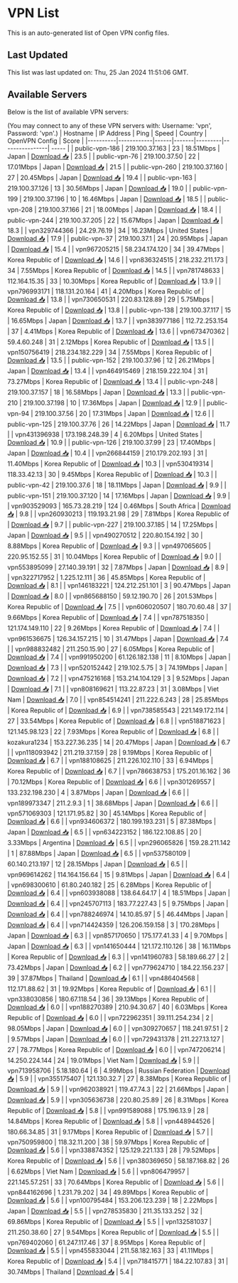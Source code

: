 # VPN List

This is an auto-generated list of Open VPN config files.

## Last Updated

This list was last updated on: Thu, 25 Jan 2024 11:51:06 GMT.

## Available Servers

Below is the list of available VPN servers:

(You may connect to any of these VPN servers with: Username: 'vpn', Password: 'vpn'.)
| Hostname | IP Address | Ping | Speed | Country | OpenVPN Config | Score |
|----------|------------|------|-------|---------|----------------| ----- |
| public-vpn-186 | 219.100.37.163 | 23 | 18.51Mbps | Japan | [Download 📥](./configs/server_0_JP.ovpn) | 23.5 |
| public-vpn-76 | 219.100.37.50 | 22 | 17.01Mbps | Japan | [Download 📥](./configs/server_1_JP.ovpn) | 21.5 |
| public-vpn-260 | 219.100.37.160 | 27 | 20.45Mbps | Japan | [Download 📥](./configs/server_2_JP.ovpn) | 19.4 |
| public-vpn-163 | 219.100.37.126 | 13 | 30.56Mbps | Japan | [Download 📥](./configs/server_3_JP.ovpn) | 19.0 |
| public-vpn-199 | 219.100.37.196 | 10 | 16.46Mbps | Japan | [Download 📥](./configs/server_4_JP.ovpn) | 18.5 |
| public-vpn-208 | 219.100.37.166 | 21 | 18.00Mbps | Japan | [Download 📥](./configs/server_5_JP.ovpn) | 18.4 |
| public-vpn-244 | 219.100.37.205 | 22 | 15.67Mbps | Japan | [Download 📥](./configs/server_6_JP.ovpn) | 18.3 |
| vpn329744366 | 24.29.76.19 | 34 | 16.23Mbps | United States | [Download 📥](./configs/server_7_US.ovpn) | 17.9 |
| public-vpn-37 | 219.100.37.1 | 24 | 20.95Mbps | Japan | [Download 📥](./configs/server_8_JP.ovpn) | 15.4 |
| vpn967205215 | 58.234.174.120 | 34 | 39.47Mbps | Korea Republic of | [Download 📥](./configs/server_9_KR.ovpn) | 14.6 |
| vpn836324515 | 218.232.211.173 | 34 | 7.55Mbps | Korea Republic of | [Download 📥](./configs/server_10_KR.ovpn) | 14.5 |
| vpn781748633 | 112.164.15.35 | 33 | 10.30Mbps | Korea Republic of | [Download 📥](./configs/server_11_KR.ovpn) | 13.9 |
| vpn796993171 | 118.131.20.164 | 41 | 4.20Mbps | Korea Republic of | [Download 📥](./configs/server_12_KR.ovpn) | 13.8 |
| vpn730650531 | 220.83.128.89 | 29 | 5.75Mbps | Korea Republic of | [Download 📥](./configs/server_13_KR.ovpn) | 13.8 |
| public-vpn-138 | 219.100.37.117 | 15 | 16.65Mbps | Japan | [Download 📥](./configs/server_14_JP.ovpn) | 13.7 |
| vpn383977186 | 112.72.253.154 | 37 | 4.41Mbps | Korea Republic of | [Download 📥](./configs/server_15_KR.ovpn) | 13.6 |
| vpn673470362 | 59.4.60.248 | 31 | 2.12Mbps | Korea Republic of | [Download 📥](./configs/server_16_KR.ovpn) | 13.5 |
| vpn150756419 | 218.234.182.229 | 34 | 7.55Mbps | Korea Republic of | [Download 📥](./configs/server_17_KR.ovpn) | 13.5 |
| public-vpn-152 | 219.100.37.96 | 12 | 26.21Mbps | Japan | [Download 📥](./configs/server_18_JP.ovpn) | 13.4 |
| vpn464915469 | 218.159.222.104 | 31 | 73.27Mbps | Korea Republic of | [Download 📥](./configs/server_19_KR.ovpn) | 13.4 |
| public-vpn-248 | 219.100.37.157 | 18 | 16.58Mbps | Japan | [Download 📥](./configs/server_20_JP.ovpn) | 13.3 |
| public-vpn-210 | 219.100.37.198 | 10 | 17.36Mbps | Japan | [Download 📥](./configs/server_21_JP.ovpn) | 12.9 |
| public-vpn-94 | 219.100.37.56 | 20 | 17.31Mbps | Japan | [Download 📥](./configs/server_22_JP.ovpn) | 12.6 |
| public-vpn-125 | 219.100.37.76 | 26 | 14.22Mbps | Japan | [Download 📥](./configs/server_23_JP.ovpn) | 11.7 |
| vpn431396938 | 173.198.248.39 | 4 | 6.20Mbps | United States | [Download 📥](./configs/server_24_US.ovpn) | 10.9 |
| public-vpn-126 | 219.100.37.99 | 23 | 17.40Mbps | Japan | [Download 📥](./configs/server_25_JP.ovpn) | 10.4 |
| vpn266844159 | 210.179.202.193 | 31 | 11.40Mbps | Korea Republic of | [Download 📥](./configs/server_26_KR.ovpn) | 10.3 |
| vpn530419314 | 118.33.42.13 | 30 | 9.45Mbps | Korea Republic of | [Download 📥](./configs/server_27_KR.ovpn) | 10.3 |
| public-vpn-42 | 219.100.37.6 | 18 | 18.11Mbps | Japan | [Download 📥](./configs/server_28_JP.ovpn) | 9.9 |
| public-vpn-151 | 219.100.37.120 | 14 | 17.16Mbps | Japan | [Download 📥](./configs/server_29_JP.ovpn) | 9.9 |
| vpn903529093 | 165.73.28.219 | 124 | 0.46Mbps | South Africa | [Download 📥](./configs/server_30_ZA.ovpn) | 9.8 |
| vpn260930213 | 119.193.21.98 | 29 | 7.81Mbps | Korea Republic of | [Download 📥](./configs/server_31_KR.ovpn) | 9.7 |
| public-vpn-227 | 219.100.37.185 | 14 | 17.25Mbps | Japan | [Download 📥](./configs/server_32_JP.ovpn) | 9.5 |
| vpn490270512 | 220.80.154.192 | 30 | 8.88Mbps | Korea Republic of | [Download 📥](./configs/server_33_KR.ovpn) | 9.3 |
| vpn497065605 | 220.95.152.55 | 31 | 10.04Mbps | Korea Republic of | [Download 📥](./configs/server_34_KR.ovpn) | 9.0 |
| vpn553895099 | 27.140.39.191 | 32 | 7.87Mbps | Japan | [Download 📥](./configs/server_35_JP.ovpn) | 8.9 |
| vpn322717952 | 1.225.12.111 | 36 | 45.85Mbps | Korea Republic of | [Download 📥](./configs/server_36_KR.ovpn) | 8.1 |
| vpn146183221 | 124.212.251.101 | 3 | 90.47Mbps | Japan | [Download 📥](./configs/server_37_JP.ovpn) | 8.0 |
| vpn865688150 | 59.12.190.70 | 26 | 201.53Mbps | Korea Republic of | [Download 📥](./configs/server_38_KR.ovpn) | 7.5 |
| vpn606020507 | 180.70.60.48 | 37 | 9.66Mbps | Korea Republic of | [Download 📥](./configs/server_39_KR.ovpn) | 7.4 |
| vpn787518350 | 121.174.149.110 | 22 | 9.26Mbps | Korea Republic of | [Download 📥](./configs/server_40_KR.ovpn) | 7.4 |
| vpn961536675 | 126.34.157.215 | 10 | 31.47Mbps | Japan | [Download 📥](./configs/server_41_JP.ovpn) | 7.4 |
| vpn988832482 | 211.250.15.90 | 27 | 6.05Mbps | Korea Republic of | [Download 📥](./configs/server_42_KR.ovpn) | 7.4 |
| vpn991950200 | 61.126.182.138 | 11 | 8.10Mbps | Japan | [Download 📥](./configs/server_43_JP.ovpn) | 7.3 |
| vpn520152442 | 219.102.5.75 | 3 | 74.19Mbps | Japan | [Download 📥](./configs/server_44_JP.ovpn) | 7.2 |
| vpn475216168 | 153.214.104.129 | 3 | 9.52Mbps | Japan | [Download 📥](./configs/server_45_JP.ovpn) | 7.1 |
| vpn808169621 | 113.22.87.23 | 31 | 3.08Mbps | Viet Nam | [Download 📥](./configs/server_46_VN.ovpn) | 7.0 |
| vpn854514241 | 211.222.6.243 | 28 | 25.85Mbps | Korea Republic of | [Download 📥](./configs/server_47_KR.ovpn) | 6.9 |
| vpn738585543 | 221.149.172.114 | 27 | 33.54Mbps | Korea Republic of | [Download 📥](./configs/server_48_KR.ovpn) | 6.8 |
| vpn518871623 | 121.145.98.123 | 22 | 7.93Mbps | Korea Republic of | [Download 📥](./configs/server_49_KR.ovpn) | 6.8 |
| kozakura1234 | 153.227.36.235 | 14 | 20.47Mbps | Japan | [Download 📥](./configs/server_50_JP.ovpn) | 6.7 |
| vpn118093942 | 211.219.37.159 | 28 | 9.19Mbps | Korea Republic of | [Download 📥](./configs/server_51_KR.ovpn) | 6.7 |
| vpn188108625 | 211.226.102.110 | 33 | 6.94Mbps | Korea Republic of | [Download 📥](./configs/server_52_KR.ovpn) | 6.7 |
| vpn786638753 | 175.201.16.162 | 36 | 70.12Mbps | Korea Republic of | [Download 📥](./configs/server_53_KR.ovpn) | 6.6 |
| vpn301269557 | 133.232.198.230 | 4 | 3.87Mbps | Japan | [Download 📥](./configs/server_54_JP.ovpn) | 6.6 |
| vpn189973347 | 211.2.9.3 | 1 | 38.68Mbps | Japan | [Download 📥](./configs/server_55_JP.ovpn) | 6.6 |
| vpn571069303 | 121.171.95.82 | 30 | 45.14Mbps | Korea Republic of | [Download 📥](./configs/server_56_KR.ovpn) | 6.6 |
| vpn934606372 | 180.199.193.231 | 5 | 87.38Mbps | Japan | [Download 📥](./configs/server_57_JP.ovpn) | 6.5 |
| vpn634223152 | 186.122.108.85 | 20 | 3.33Mbps | Argentina | [Download 📥](./configs/server_58_AR.ovpn) | 6.5 |
| vpn296065826 | 159.28.211.142 | 1 | 87.88Mbps | Japan | [Download 📥](./configs/server_59_JP.ovpn) | 6.5 |
| vpn537580109 | 60.140.213.197 | 12 | 28.15Mbps | Japan | [Download 📥](./configs/server_60_JP.ovpn) | 6.5 |
| vpn969614262 | 114.164.156.64 | 15 | 9.81Mbps | Japan | [Download 📥](./configs/server_61_JP.ovpn) | 6.4 |
| vpn698300610 | 61.80.240.182 | 25 | 6.28Mbps | Korea Republic of | [Download 📥](./configs/server_62_KR.ovpn) | 6.4 |
| vpn603938088 | 138.64.64.17 | 4 | 18.51Mbps | Japan | [Download 📥](./configs/server_63_JP.ovpn) | 6.4 |
| vpn245707113 | 183.77.227.43 | 5 | 9.75Mbps | Japan | [Download 📥](./configs/server_64_JP.ovpn) | 6.4 |
| vpn788246974 | 14.10.85.97 | 5 | 46.44Mbps | Japan | [Download 📥](./configs/server_65_JP.ovpn) | 6.4 |
| vpn714424359 | 126.206.159.158 | 3 | 170.28Mbps | Japan | [Download 📥](./configs/server_66_JP.ovpn) | 6.3 |
| vpn857170650 | 175.177.41.33 | 4 | 9.70Mbps | Japan | [Download 📥](./configs/server_67_JP.ovpn) | 6.3 |
| vpn141650444 | 121.172.110.126 | 38 | 16.11Mbps | Korea Republic of | [Download 📥](./configs/server_68_KR.ovpn) | 6.3 |
| vpn141960783 | 58.189.66.27 | 2 | 73.42Mbps | Japan | [Download 📥](./configs/server_69_JP.ovpn) | 6.2 |
| vpn779624710 | 184.22.156.237 | 39 | 37.87Mbps | Thailand | [Download 📥](./configs/server_70_TH.ovpn) | 6.1 |
| vpn486404568 | 112.171.88.62 | 31 | 19.92Mbps | Korea Republic of | [Download 📥](./configs/server_71_KR.ovpn) | 6.1 |
| vpn338030856 | 180.67.118.54 | 36 | 39.13Mbps | Korea Republic of | [Download 📥](./configs/server_72_KR.ovpn) | 6.0 |
| vpn188270389 | 210.94.30.67 | 40 | 6.03Mbps | Korea Republic of | [Download 📥](./configs/server_73_KR.ovpn) | 6.0 |
| vpn722962351 | 39.111.254.234 | 2 | 98.05Mbps | Japan | [Download 📥](./configs/server_74_JP.ovpn) | 6.0 |
| vpn309270657 | 118.241.97.51 | 2 | 9.57Mbps | Japan | [Download 📥](./configs/server_75_JP.ovpn) | 6.0 |
| vpn729431378 | 211.227.13.127 | 27 | 78.77Mbps | Korea Republic of | [Download 📥](./configs/server_76_KR.ovpn) | 6.0 |
| vpn747206214 | 14.250.224.144 | 24 | 19.01Mbps | Viet Nam | [Download 📥](./configs/server_77_VN.ovpn) | 5.9 |
| vpn713958706 | 5.18.180.64 | 6 | 4.99Mbps | Russian Federation | [Download 📥](./configs/server_78_RU.ovpn) | 5.9 |
| vpn355175407 | 121.130.32.7 | 27 | 8.38Mbps | Korea Republic of | [Download 📥](./configs/server_79_KR.ovpn) | 5.9 |
| vpn962038921 | 119.47.74.3 | 22 | 21.66Mbps | Japan | [Download 📥](./configs/server_80_JP.ovpn) | 5.9 |
| vpn305636738 | 220.80.25.89 | 26 | 8.31Mbps | Korea Republic of | [Download 📥](./configs/server_81_KR.ovpn) | 5.8 |
| vpn991589088 | 175.196.13.9 | 28 | 14.84Mbps | Korea Republic of | [Download 📥](./configs/server_82_KR.ovpn) | 5.8 |
| vpn448944526 | 180.66.34.85 | 31 | 9.17Mbps | Korea Republic of | [Download 📥](./configs/server_83_KR.ovpn) | 5.7 |
| vpn750959800 | 118.32.11.200 | 38 | 59.97Mbps | Korea Republic of | [Download 📥](./configs/server_84_KR.ovpn) | 5.6 |
| vpn338874352 | 125.129.221.133 | 28 | 79.52Mbps | Korea Republic of | [Download 📥](./configs/server_85_KR.ovpn) | 5.6 |
| vpn380369650 | 58.187.168.82 | 26 | 6.62Mbps | Viet Nam | [Download 📥](./configs/server_86_VN.ovpn) | 5.6 |
| vpn806479957 | 221.145.57.251 | 33 | 70.64Mbps | Korea Republic of | [Download 📥](./configs/server_87_KR.ovpn) | 5.6 |
| vpn844162696 | 1.231.79.202 | 34 | 49.89Mbps | Korea Republic of | [Download 📥](./configs/server_88_KR.ovpn) | 5.6 |
| vpn100795484 | 153.206.123.239 | 18 | 2.22Mbps | Japan | [Download 📥](./configs/server_89_JP.ovpn) | 5.5 |
| vpn278535830 | 211.35.133.252 | 32 | 69.86Mbps | Korea Republic of | [Download 📥](./configs/server_90_KR.ovpn) | 5.5 |
| vpn132581037 | 211.250.38.60 | 27 | 9.54Mbps | Korea Republic of | [Download 📥](./configs/server_91_KR.ovpn) | 5.5 |
| vpn769402060 | 61.247.117.46 | 37 | 8.95Mbps | Korea Republic of | [Download 📥](./configs/server_92_KR.ovpn) | 5.5 |
| vpn455833044 | 211.58.182.163 | 33 | 41.11Mbps | Korea Republic of | [Download 📥](./configs/server_93_KR.ovpn) | 5.4 |
| vpn718415771 | 184.22.107.83 | 31 | 30.74Mbps | Thailand | [Download 📥](./configs/server_94_TH.ovpn) | 5.4 |

